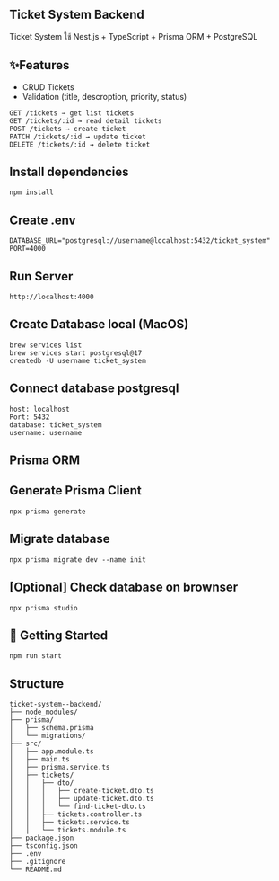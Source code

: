 ## Ticket System Backend
Ticket System ใช้ Nest.js + TypeScript + Prisma ORM + PostgreSQL

## ✨Features
- CRUD Tickets
- Validation (title, descroption, priority, status)
```
GET /tickets → get list tickets
GET /tickets/:id → read detail tickets
POST /tickets → create ticket 
PATCH /tickets/:id → update ticket
DELETE /tickets/:id → delete ticket
```

## Install dependencies
```
npm install
```

## Create .env
```
DATABASE_URL="postgresql://username@localhost:5432/ticket_system"
PORT=4000
```
## Run Server
```
http://localhost:4000
```

## Create Database local (MacOS)
```
brew services list
brew services start postgresql@17
createdb -U username ticket_system
```
## Connect database postgresql
```
host: localhost
Port: 5432
database: ticket_system
username: username
```

## Prisma ORM
## Generate Prisma Client
```
npx prisma generate
```
## Migrate database
```
npx prisma migrate dev --name init
```
## [Optional] Check database on brownser
```
npx prisma studio
```

## 🚀 Getting Started
```
npm run start
```

## Structure
```
ticket-system--backend/
├── node_modules/
├── prisma/
│   ├── schema.prisma
│   └── migrations/
├── src/
│   ├── app.module.ts
│   ├── main.ts
│   ├── prisma.service.ts
│   ├── tickets/
│   │   ├── dto/
│   │   │   ├── create-ticket.dto.ts
│   │   │   ├── update-ticket.dto.ts
│   │   │   └── find-ticket-dto.ts
│   │   ├── tickets.controller.ts
│   │   ├── tickets.service.ts
│   │   └── tickets.module.ts
├── package.json
├── tsconfig.json
├── .env
├── .gitignore
└── README.md
```
